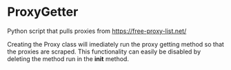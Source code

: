 # ProxyGetter
Python script that pulls proxies from https://free-proxy-list.net/

Creating the Proxy class will imediately run the proxy getting method so that the proxies are scraped. This functionality can easily be disabled by deleting the method run in the __init__ method.
